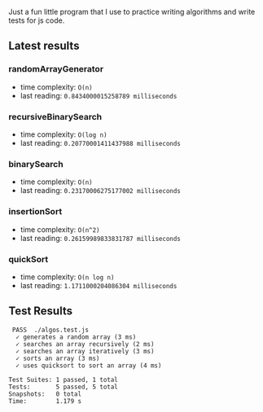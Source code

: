 Just a fun little program that I use to practice writing algorithms and write tests for js code.

## Latest results

### randomArrayGenerator
  - time complexity: `O(n)`
  - last reading: `0.8434000015258789 milliseconds`

### recursiveBinarySearch
  - time complexity: `O(log n)`
  - last reading: `0.20770001411437988 milliseconds`

### binarySearch
  - time complexity: `O(n)`
  - last reading: `0.23170006275177002 milliseconds`

### insertionSort
  - time complexity: `O(n^2)`
  - last reading: `0.26159989833831787 milliseconds`

### quickSort
  - time complexity: `O(n log n)`
  - last reading: `1.1711000204086304 milliseconds`

## Test Results
```
 PASS  ./algos.test.js
  ✓ generates a random array (3 ms)
  ✓ searches an array recursively (2 ms)
  ✓ searches an array iteratively (3 ms)
  ✓ sorts an array (3 ms)
  ✓ uses quicksort to sort an array (4 ms)

Test Suites: 1 passed, 1 total
Tests:       5 passed, 5 total
Snapshots:   0 total
Time:        1.179 s
```
